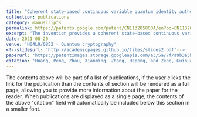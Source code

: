 ```yaml
---
title: "Coherent state-based continuous variable quantum identity authentication method and system"
collection: publications
category: manuscripts
permalink: https://patents.google.com/patent/CN113285800A/en?oq=CN113285800A
excerpt: 'The invention provides a coherent state-based continuous variable quantum identity authentication method and a coherent state-based continuous variable quantum identity authentication system.'
date: 2021-08-20
venue: 'H04L9/0852 - Quantum cryptography'
<!--slidesurl: 'http://academicpages.github.io/files/slides2.pdf'-->
paperurl: 'https://patentimages.storage.googleapis.com/a3/5a/7f/a9b3a5bf9c7ea9/CN113285800A.pdf'
citation: 'Huang, Peng, Zhou, Xianming, Zhang, Hepeng, and Zeng, Guihua. <i>Coherent state-based continuous variable quantum identity authentication method and system</i>. China Patent CN113285800A, issued August 20, 2021.'
---
```


The contents above will be part of a list of publications, if the user clicks the link for the publication than the contents of section will be rendered as a full page, allowing you to provide more information about the paper for the reader. When publications are displayed as a single page, the contents of the above "citation" field will automatically be included below this section in a smaller font.